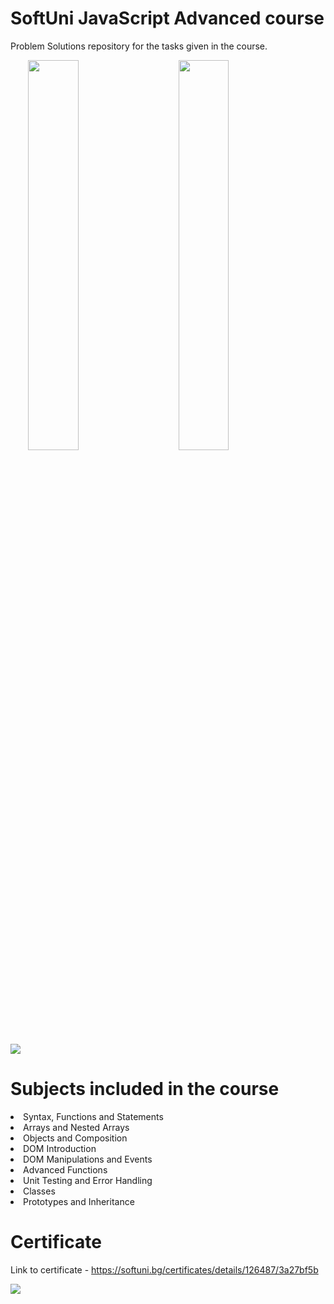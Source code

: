 # SoftUni JavaScript Advanced course
Problem Solutions repository for the tasks given in the course.
<p></p>
<p>&ensp;&ensp;&ensp;&ensp;<img style="width: 40%" src="https://www.tutorialstonight.com/assets/js/javascript-object.webp">&ensp;&ensp;&ensp;&ensp;&ensp;
<img style="width: 40%" src="https://devopedia.org/images/article/282/1930.1596042011.png">
</p>
<p></p>
<p></p>
<p></p>
<img src="https://img.shields.io/badge/JavaScript-323330?style=for-the-badge&logo=javascript&logoColor=F7DF1E">

# Subjects included in the course
<li>Syntax, Functions and Statements</li>
<li>Arrays and Nested Arrays</li>
<li>Objects and Composition</li>
<li>DOM Introduction</li>
<li>DOM Manipulations and Events</li>
<li>Advanced Functions</li>
<li>Unit Testing and Error Handling</li>
<li>Classes</li>
<li>Prototypes and Inheritance</li>
<p></p>
<p></p>
<p></p>

# Certificate
Link to certificate - https://softuni.bg/certificates/details/126487/3a27bf5b
<p></p>
<img src="https://i.postimg.cc/NMR80Bm4/Programming-Basics-February-2021-Certificate.jpg">
